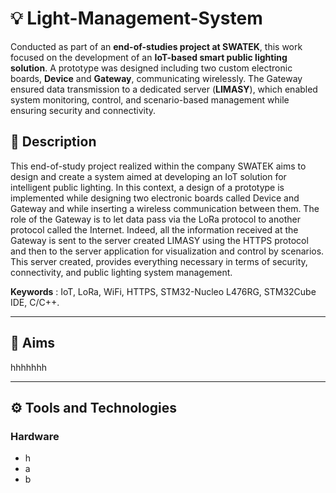 # 💡 Light-Management-System
Conducted as part of an **end-of-studies project at SWATEK**, this work focused on the development of an **IoT-based smart public lighting solution**. A prototype was designed including two custom electronic boards, **Device** and **Gateway**, communicating wirelessly. The Gateway ensured data transmission to a dedicated server (**LIMASY**), which enabled system monitoring, control, and scenario-based management while ensuring security and connectivity.

## 📄 Description
This end-of-study project realized within the company SWATEK aims to design and create a system aimed at
developing an IoT solution for intelligent public lighting. In this context, a design of a prototype is implemented
while designing two electronic boards called Device and Gateway and while inserting a wireless communication
between them. The role of the Gateway is to let data pass via the LoRa protocol to another protocol called
the Internet. Indeed, all the information received at the Gateway is sent to the server created LIMASY using
the HTTPS protocol and then to the server application for visualization and control by scenarios.
This server created, provides everything necessary in terms of security, connectivity, and public lighting system management.

**Keywords** : IoT, LoRa, WiFi, HTTPS, STM32-Nucleo L476RG, STM32Cube IDE, C/C++.

---        

## 🎯 Aims
hhhhhhh

---        
## ⚙️ Tools and Technologies

### Hardware 
- h
- a
- b
